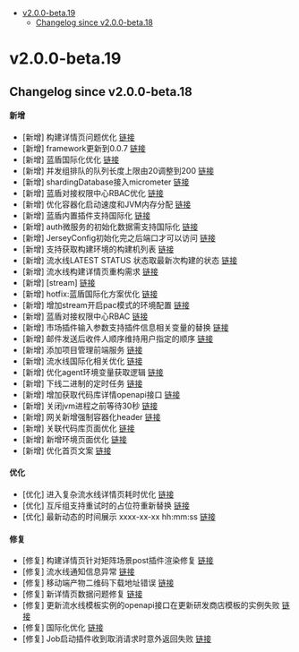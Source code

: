 <!-- BEGIN MUNGE: GENERATED_TOC -->
- [v2.0.0-beta.19](#v200-beta19)
   - [Changelog since v2.0.0-beta.18](#changelog-since-v200-beta18)

<!-- END MUNGE: GENERATED_TOC -->



<!-- NEW RELEASE NOTES ENTRY -->
# v2.0.0-beta.19
## Changelog since v2.0.0-beta.18
#### 新增
- [新增] 构建详情页问题优化 [链接](http://github.com/TencentBlueKing/bk-ci/issues/8955)
- [新增] framework更新到0.0.7 [链接](http://github.com/TencentBlueKing/bk-ci/issues/9027)
- [新增] 蓝盾国际化优化 [链接](http://github.com/TencentBlueKing/bk-ci/issues/8975)
- [新增] 并发组排队的队列长度上限由20调整到200 [链接](http://github.com/TencentBlueKing/bk-ci/issues/8989)
- [新增] shardingDatabase接入micrometer [链接](http://github.com/TencentBlueKing/bk-ci/issues/8999)
- [新增] 蓝盾对接权限中心RBAC优化 [链接](http://github.com/TencentBlueKing/bk-ci/issues/8941)
- [新增] 优化容器化启动速度和JVM内存分配 [链接](http://github.com/TencentBlueKing/bk-ci/issues/8960)
- [新增] 蓝盾内置插件支持国际化 [链接](http://github.com/TencentBlueKing/bk-ci/issues/8900)
- [新增] auth微服务的初始化数据需支持国际化 [链接](http://github.com/TencentBlueKing/bk-ci/issues/8898)
- [新增] JerseyConfig初始化完之后端口才可以访问 [链接](http://github.com/TencentBlueKing/bk-ci/issues/8946)
- [新增] 支持获取构建环境的构建机列表 [链接](http://github.com/TencentBlueKing/bk-ci/issues/8947)
- [新增] 流水线LATEST STATUS 状态取最新次构建的状态 [链接](http://github.com/TencentBlueKing/bk-ci/issues/8907)
- [新增] 流水线构建详情页重构需求 [链接](http://github.com/TencentBlueKing/bk-ci/issues/7983)
- [新增] [stream] [链接](http://github.com/TencentBlueKing/bk-ci/issues/8910)
- [新增] hotfix:蓝盾国际化方案优化 [链接](http://github.com/TencentBlueKing/bk-ci/issues/8211)
- [新增] 增加stream开启pac模式的环境配置 [链接](http://github.com/TencentBlueKing/bk-ci/issues/8939)
- [新增] 蓝盾对接权限中心RBAC [链接](http://github.com/TencentBlueKing/bk-ci/issues/7794)
- [新增] 市场插件输入参数支持插件信息相关变量的替换 [链接](http://github.com/TencentBlueKing/bk-ci/issues/8840)
- [新增] 邮件发送后收件人顺序维持用户指定的顺序 [链接](http://github.com/TencentBlueKing/bk-ci/issues/8902)
- [新增] 添加项目管理前端服务 [链接](http://github.com/TencentBlueKing/bk-ci/issues/7923)
- [新增] 流水线国际化相关优化 [链接](http://github.com/TencentBlueKing/bk-ci/issues/8683)
- [新增] 优化agent环境变量获取逻辑 [链接](http://github.com/TencentBlueKing/bk-ci/issues/8857)
- [新增] 下线二进制的定时任务 [链接](http://github.com/TencentBlueKing/bk-ci/issues/8888)
- [新增] 增加获取代码库详情openapi接口 [链接](http://github.com/TencentBlueKing/bk-ci/issues/8850)
- [新增] 关闭jvm进程之前等待30秒 [链接](http://github.com/TencentBlueKing/bk-ci/issues/8875)
- [新增] 网关新增强制容器化header [链接](http://github.com/TencentBlueKing/bk-ci/issues/8863)
- [新增] 关联代码库页面优化 [链接](http://github.com/TencentBlueKing/bk-ci/issues/8621)
- [新增] 新增环境页面优化 [链接](http://github.com/TencentBlueKing/bk-ci/issues/8622)
- [新增] 优化首页文案 [链接](http://github.com/TencentBlueKing/bk-ci/issues/8612)

#### 优化
- [优化] 进入复杂流水线详情页耗时优化 [链接](http://github.com/TencentBlueKing/bk-ci/issues/8956)
- [优化] 互斥组支持重试时的占位符重新替换 [链接](http://github.com/TencentBlueKing/bk-ci/issues/8878)
- [优化] 最新动态的时间展示 xxxx-xx-xx hh:mm:ss [链接](http://github.com/TencentBlueKing/bk-ci/issues/8838)

#### 修复
- [修复] 构建详情页针对矩阵场景post插件渲染修复 [链接](http://github.com/TencentBlueKing/bk-ci/issues/9026)
- [修复] 流水线通知信息异常 [链接](http://github.com/TencentBlueKing/bk-ci/issues/8983)
- [修复] 移动端产物二维码下载地址错误 [链接](http://github.com/TencentBlueKing/bk-ci/issues/8966)
- [修复] 新详情页数据问题修复 [链接](http://github.com/TencentBlueKing/bk-ci/issues/8890)
- [修复] 更新流水线模板实例的openapi接口在更新研发商店模板的实例失败 [链接](http://github.com/TencentBlueKing/bk-ci/issues/8913)
- [修复] 国际化优化 [链接](http://github.com/TencentBlueKing/bk-ci/issues/8903)
- [修复] Job启动插件收到取消请求时意外返回失败 [链接](http://github.com/TencentBlueKing/bk-ci/issues/8879)
